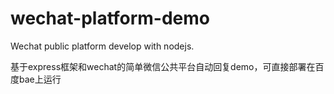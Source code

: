 # wechat-platform-demo
Wechat public platform develop with nodejs.

基于express框架和wechat的简单微信公共平台自动回复demo，可直接部署在百度bae上运行
